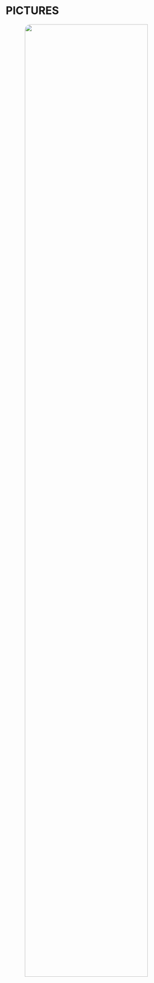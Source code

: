 # PICTURES
<img style="border-radius: 15px; display: block; margin-left: auto; margin-right: auto; margin-bottom:20px;" width="80%" src="https://github.com/fudrk/sniping-links/blob/main/img/image_2024-03-20_204526118.png"></img>
